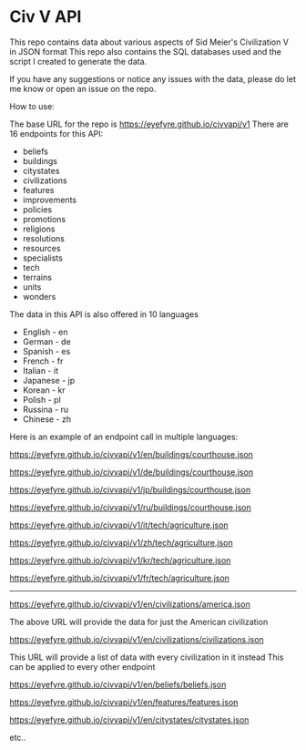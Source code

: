 # Civ V API

This repo contains data about various aspects of Sid Meier's Civilization V in JSON format
This repo also contains the SQL databases used and the script I created to generate the data.

If you have any suggestions or notice any issues with the data, please do let me know or open an issue on the repo.

How to use:

The base URL for the repo is https://eyefyre.github.io/civvapi/v1
There are 16 endpoints for this API:
* beliefs
* buildings
* citystates
* civilizations
* features
* improvements
* policies
* promotions
* religions
* resolutions
* resources
* specialists
* tech
* terrains
* units
* wonders

The data in this API is also offered in 10 languages
* English - en
* German - de
* Spanish - es
* French - fr
* Italian - it
* Japanese - jp
* Korean - kr
* Polish - pl
* Russina - ru
* Chinese - zh

Here is an example of an endpoint call in multiple languages:

https://eyefyre.github.io/civvapi/v1/en/buildings/courthouse.json


https://eyefyre.github.io/civvapi/v1/de/buildings/courthouse.json

https://eyefyre.github.io/civvapi/v1/jp/buildings/courthouse.json

https://eyefyre.github.io/civvapi/v1/ru/buildings/courthouse.json

https://eyefyre.github.io/civvapi/v1/it/tech/agriculture.json

https://eyefyre.github.io/civvapi/v1/zh/tech/agriculture.json

https://eyefyre.github.io/civvapi/v1/kr/tech/agriculture.json

https://eyefyre.github.io/civvapi/v1/fr/tech/agriculture.json



---

https://eyefyre.github.io/civvapi/v1/en/civilizations/america.json

The above URL will provide the data for just the American civilization

https://eyefyre.github.io/civvapi/v1/en/civilizations/civilizations.json

This URL will provide a list of data with every civilization in it instead
This can be applied to every other endpoint

https://eyefyre.github.io/civvapi/v1/en/beliefs/beliefs.json

https://eyefyre.github.io/civvapi/v1/en/features/features.json

https://eyefyre.github.io/civvapi/v1/en/citystates/citystates.json

etc..

